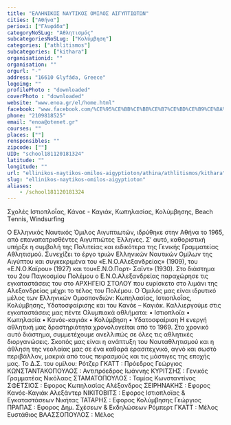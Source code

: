 ```yaml
---
title: "ΕΛΛΗΝΙΚΟΣ ΝΑΥΤΙΚΟΣ ΟΜΙΛΟΣ ΑΙΓΥΠΤΙΩΤΩΝ"
cities: ["Αθήνα"]
perioxi: ["Γλυφάδα"]
categoryNoSLug: "Αθλητισμός"
subcategoriesNoSLug: ["Κολύμβηση"]
categories: ["athlitismos"]
subcategories: ["kithara"]
organisationid: ""
organisation: ""
orgurl: "-"
address: "16610 Glyfáda, Greece"
logoimg: ""
profilePhoto : "downloaded"
coverPhoto : "downloaded"
website: "www.enoa.gr/el/home.html"
facebook: "www.facebook.com/%CE%95%CE%BB%CE%BB%CE%B7%CE%BD%CE%B9%CE%BA%CE%BF%CF%82-%CE%9D%CE%B1%CF%85%CF%84%CE%B9%CE%BA%CE%BF%CF%82-%CE%9F%CE%BC%CE%B9%CE%BB%CE%BF%CF%82-%CE%91%CE%B9%CE%B3%CF%85%CF%80%CF%84%CE%B9%CF%89%CF%84%CF%89%CE%BD-ENOA-201406823258107/"
phone: "2109818525"
email: "enoa@otenet.gr"
courses: ""
places: [""]
rensponsibles: ""
zipcode: [""]
UID: "school181120181324"
latitude: ""
longitude: ""
url: "ellinikos-naytikos-omilos-aigyptioton/athina/athlitismos/kithara"
slug: "ellinikos-naytikos-omilos-aigyptioton"
aliases:
    - /school181120181324
---
```



Σχολές Ιστιοπλοΐας, Κάνοε - Καγιάκ, Κωπηλασίας, Κολύμβησης, Beach Τennis, Windsurfing

Ο Ελληνικός Ναυτικός Όμιλος Αιγυπτιωτών, ιδρύθηκε στην Αθήνα το 1965, από επαναπατρισθέντες Αιγυπτιώτες Έλληνες. Σ’ αυτό, καθοριστική υπήρξε η συμβολή της Πολιτείας και ειδικότερα της Γενικής Γραμματείας Αθλητισμού. Συνεχίζει το έργο τριών Ελληνικών Ναυτικών Ομίλων της Αιγύπτου και συγκεκριμένα του «Ε.Ν.Ο.Αλεξανδρείας» (1909), του «Ε.Ν.Ο.Καϊρου» (1927) και του«Ε.Ν.Ο.Πορτ- Σαϊντ» (1930). Στο διάστημα του 2ου Παγκοσμίου Πολέμου ο Ε.Ν.Ο.Αλεξανδρείας παραχώρησε τις εγκαταστάσεις του στο ΑΡΧΗΓΕΙΟ ΣΤΟΛΟΥ που ευρίσκετο στο λιμάνι της Αλεξανδρείας μέχρι το τέλος του Πολέμου. Ο Όμιλός μας είναι ιδρυτικό μέλος των Ελληνικών Ομοσπονδιών: Κωπηλασίας, Ιστιοπλοΐας, Κολύμβησης, Υδατοσφαίρισης και του Κανόε – Καγιάκ. Καλλιεργούμε στις εγκαταστάσεις μας πέντε Ολυμπιακά αθλήματα: • Ιστιοπλοϊα • Κωπηλασία • Κανόε-καγιάκ • Κολύμβηση • Υδατοσφαίριση Η ενεργή αθλητική μας δραστηριότητα χρονολογείται από το 1969. Στο χρονικό αυτό διάστημα, συμμετέχουμε ανελλιπώς σε όλες τις αθλητικές διοργανώσεις. Σκοπός μας είναι η ανάπτυξη του Ναυταθλητισμού και η άθληση της νεολαίας μας σε ένα καθαρά ερασιτεχνικό, αγνό και σωστό περιβάλλον, μακριά από τους πειρασμούς και τις μάστιγες της εποχής μας. Το Δ.Σ. του ομίλου: Ρότζερ ΓΚΑΤΤ : Πρόεδρος Γεώργιος ΚΩΝΣΤΑΝΤΑΚΟΠΟΥΛΟΣ : Αντιπρόεδρος Ιωάννης ΚΥΡΙΤΣΗΣ : Γενικός Γραμματέας Νικόλαος ΣΤΑΜΑΤΟΠΟΥΛΟΣ : Ταμίας Κωνσταντίνος ΣΦΕΤΣΙΟΣ : Εφορος Κωπηλασίας Αλέξανδρος ΣΕΙΡΗΝΑΚΗΣ : Εφορος Κανόε-Καγιάκ Αλεξάντερ ΝΙΚΙΤΟΒΙΤΣ : Εφορος Ιστιοπλοϊας &amp; Εγκαταστάσεων Νικήτας ΤΑΤΑΡΗΣ : Εφορος Κολύμβησης Γεώργιος ΠΡΑΠΑΣ : Εφορος Δημ. Σχέσεων &amp; Εκδηλώσεων Ρόμπερτ ΓΚΑΤΤ : Μέλος Ευστάθιος ΒΛΑΣΣΟΠΟΥΛΟΣ : Μέλος